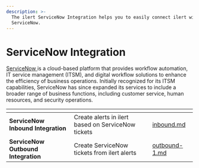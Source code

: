 ```yaml
---
description: >-
  The ilert ServiceNow Integration helps you to easily connect ilert with
  ServiceNow.
---
```


# ServiceNow Integration

[ServiceNow ](https://www.servicenow.com/)is a cloud-based platform that provides workflow automation, IT service management (ITSM), and digital workflow solutions to enhance the efficiency of business operations. Initially recognized for its ITSM capabilities, ServiceNow has since expanded its services to include a broader range of business functions, including customer service, human resources, and security operations.

<table data-card-size="large" data-view="cards"><thead><tr><th></th><th></th><th data-hidden data-card-target data-type="content-ref"></th></tr></thead><tbody><tr><td><strong>ServiceNow Inbound Integration</strong></td><td>Create alerts in ilert based on ServiceNow tickets</td><td><a href="inbound.md">inbound.md</a></td></tr><tr><td><strong>ServiceNow Outbound Integration</strong></td><td>Create ServiceNow tickets from ilert alerts</td><td><a href="../../outbound-integrations/outbound-1.md">outbound-1.md</a></td></tr></tbody></table>
